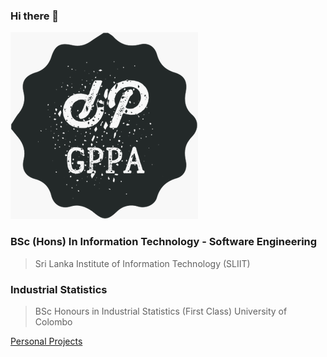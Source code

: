### Hi there 👋

<img src="https://github.com/pawanpiumal/CS2001-Assignment-5/blob/master/Images/Logo.png?raw=true" alt="GPPA Group" style="filter: invert(0%) sepia(0%) saturate(17%) hue-rotate(324deg) brightness(95%) contrast(105%);"/>

### BSc (Hons) In Information Technology - Software Engineering
> Sri Lanka Institute of Information Technology (SLIIT)
  
### Industrial Statistics
> BSc Honours in Industrial Statistics (First Class)
> University of Colombo

[Personal Projects](https://pawanpiumal.github.io/)
